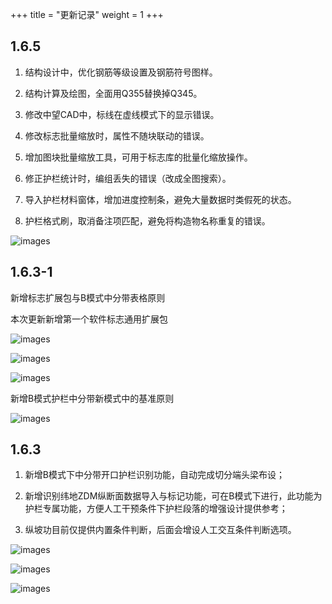 +++
title = "更新记录"
weight = 1
+++

## 1.6.5

1. 结构设计中，优化钢筋等级设置及钢筋符号图样。

2. 结构计算及绘图，全面用Q355替换掉Q345。

3. 修改中望CAD中，标线在虚线模式下的显示错误。

4. 修改标志批量缩放时，属性不随块联动的错误。

5. 增加图块批量缩放工具，可用于标志库的批量化缩放操作。

6. 修正护栏统计时，编组丢失的错误（改成全图搜索）。

7. 导入护栏材料窗体，增加进度控制条，避免大量数据时类假死的状态。

8. 护栏格式刷，取消备注项匹配，避免将构造物名称重复的错误。

![images](/img/downloads/1.6.5/钢筋材料温度变化表.jpeg)

## 1.6.3-1

新增标志扩展包与B模式中分带表格原则

本次更新新增第一个软件标志通用扩展包

![images](/img/downloads/1.6.3-1/sings-0.webp)

![images](/img/downloads/1.6.3-1/sings-1.webp)

![images](/img/downloads/1.6.3-1/sings-2.webp)

新增B模式护栏中分带新模式中的基准原则

![images](/img/downloads/1.6.3-1/guardrail-hand.webp)

## 1.6.3

1. 新增B模式下中分带开口护栏识别功能，自动完成切分端头梁布设；

2. 新增识别纬地ZDM纵断面数据导入与标记功能，可在B模式下进行，此功能为护栏专属功能，方便人工干预条件下护栏段落的增强设计提供参考；

3. 纵坡功目前仅提供内置条件判断，后面会增设人工交互条件判断选项。

![images](/img/downloads/1.6.3/FIX1.jpeg)

![images](/img/downloads/1.6.3/FIX2.jpeg)

![images](/img/downloads/1.6.3/FIX3.jpeg)


